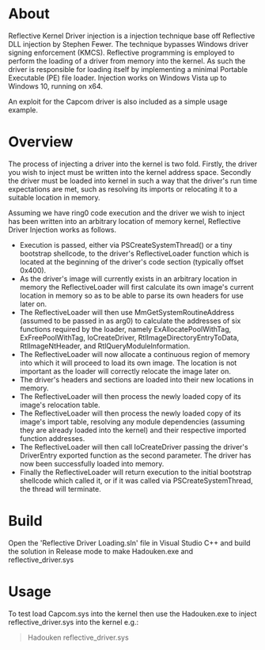 About
=====

Reflective Kernel Driver injection is a injection technique base off Reflective DLL injection by Stephen Fewer.
The technique bypasses Windows driver signing enforcement (KMCS).
Reflective programming is employed to perform the loading of a driver from memory into the kernel. As such the driver is responsible for loading itself by implementing a minimal Portable Executable (PE) file loader.
Injection works on Windows Vista up to Windows 10, running on x64.

An exploit for the Capcom driver is also included as a simple usage example.

Overview
========

The process of injecting a driver into the kernel is two fold. Firstly, the driver you wish to inject must be written into the kernel address space. Secondly the driver must be loaded into kernel in such a way that the driver's run time expectations are met, such as resolving its imports or relocating it to a suitable location in memory.

Assuming we have ring0 code execution and the driver we wish to inject has been written into an arbitrary location of memory kernel, Reflective Driver Injection works as follows.

* Execution is passed, either via PSCreateSystemThread() or a tiny bootstrap shellcode, to the driver's ReflectiveLoader function which is located at the beginning of the driver's code section (typically offset 0x400).
* As the driver's image will currently exists in an arbitrary location in memory the ReflectiveLoader will first calculate its own image's current location in memory so as to be able to parse its own headers for use later on.
* The ReflectiveLoader will then use MmGetSystemRoutineAddress (assumed to be passed in as arg0) to calculate the addresses of six functions required by the loader, namely ExAllocatePoolWithTag, ExFreePoolWithTag, IoCreateDriver, RtlImageDirectoryEntryToData, RtlImageNtHeader, and RtlQueryModuleInformation.
* The ReflectiveLoader will now allocate a continuous region of memory into which it will proceed to load its own image. The location is not important as the loader will correctly relocate the image later on.
* The driver's headers and sections are loaded into their new locations in memory.
* The ReflectiveLoader will then process the newly loaded copy of its image's relocation table.
* The ReflectiveLoader will then process the newly loaded copy of its image's import table, resolving any module dependencies (assuming they are already loaded into the kernel) and their respective imported function addresses.
* The ReflectiveLoader will then call IoCreateDriver passing the driver's DriverEntry exported function as the second parameter. The driver has now been successfully loaded into memory.
* Finally the ReflectiveLoader will return execution to the initial bootstrap shellcode which called it, or if it was called via PSCreateSystemThread, the thread will terminate.

Build
=====

Open the 'Reflective Driver Loading.sln' file in Visual Studio C++ and build the solution in Release mode to make Hadouken.exe and reflective_driver.sys

Usage
=====

To test load Capcom.sys into the kernel then use the Hadouken.exe to inject reflective_driver.sys into the kernel e.g.:

> Hadouken reflective_driver.sys
